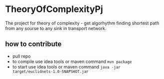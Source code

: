 # TheoryOfComplexityPj
The project for theory of complexity - get algorhythm finding shortest path from any sourse to any sink in transport network.
## how to contribute
* pull repo
* to compile use idea tools or maven command `mvn package`
* to start use idea tools or maven command `java -jar target/euclidnets-1.0-SNAPSHOT.jar`

